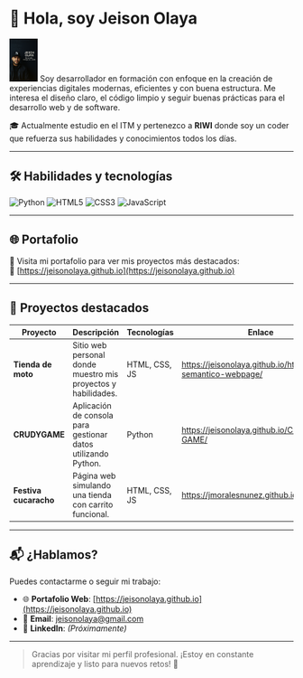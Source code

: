 # 👋 Hola, soy Jeison Olaya
<img src="https://github.com/JeisonOlaya/JeisonOlaya/blob/main/Retrato.png?raw=true" alt="Jeison Olaya Banner" width="10%" />
Soy desarrollador en formación con enfoque en la creación de experiencias digitales modernas, eficientes y con buena estructura. Me interesa el diseño claro, el código limpio y seguir buenas prácticas para el desarrollo web y de software.

🎓 Actualmente estudio en el ITM y pertenezco a **RIWI** donde soy un coder que refuerza sus habilidades y conocimientos todos los días.

---

## 🛠️ Habilidades y tecnologías

![Python](https://img.shields.io/badge/Python-3776AB?style=for-the-badge&logo=python&logoColor=white)
![HTML5](https://img.shields.io/badge/HTML5-E34F26?style=for-the-badge&logo=html5&logoColor=white)
![CSS3](https://img.shields.io/badge/CSS3-1572B6?style=for-the-badge&logo=css3&logoColor=white)
![JavaScript](https://img.shields.io/badge/JavaScript-F7DF1E?style=for-the-badge&logo=javascript&logoColor=black)

---

## 🌐 Portafolio

📌 Visita mi portafolio para ver mis proyectos más destacados:  
🔗 [https://jeisonolaya.github.io](https://jeisonolaya.github.io) <!-- Actualiza si tienes otro enlace -->

---

## 🚀 Proyectos destacados

| Proyecto              | Descripción                                                     | Tecnologías      | Enlace                         |
|-----------------------|-----------------------------------------------------------------|------------------|----------------------------------|
| **Tienda de moto**    | Sitio web personal donde muestro mis proyectos y habilidades.   | HTML, CSS, JS    |https://jeisonolaya.github.io/html-semantico-webpage/  |
| **CRUDYGAME**         | Aplicación de consola para gestionar datos utilizando Python.   | Python           |https://jeisonolaya.github.io/CRUDY-GAME/              |
| **Festiva cucaracho** | Página web simulando una tienda con carrito funcional.          | HTML, CSS, JS    |https://jmoralesnunez.github.io/Web_feria/             |

---

## 📬 ¿Hablamos?

Puedes contactarme o seguir mi trabajo:

- 🌐 **Portafolio Web**: [https://jeisonolaya.github.io](https://jeisonolaya.github.io)
- 📧 **Email**: jeisonolaya@gmail.com
- 💼 **LinkedIn**: *(Próximamente)*

---

> Gracias por visitar mi perfil profesional. ¡Estoy en constante aprendizaje y listo para nuevos retos! 🚀
